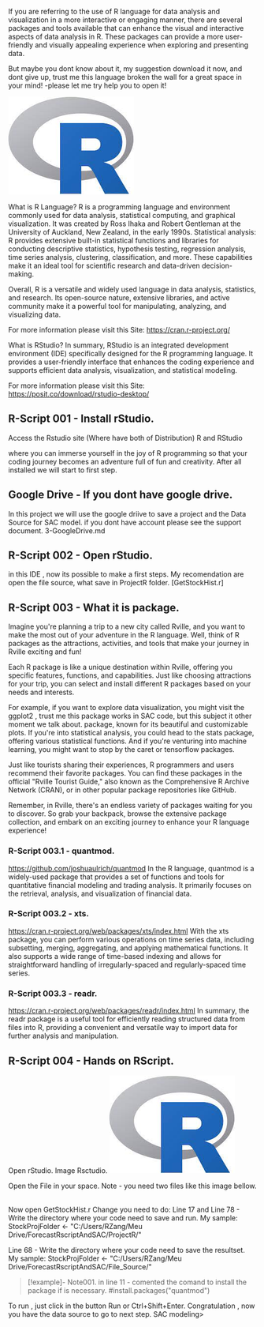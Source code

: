 If you are referring to the use of R language for data analysis and visualization in a more interactive or engaging manner, there are several packages and tools available that can enhance the visual and interactive aspects of data analysis in R. These packages can provide a more user-friendly and visually appealing experience when exploring and presenting data.

But maybe you dont know about it, my suggestion download it now, and dont give up, trust me this language broken the wall for a great space in your mind!
-please let me try help you to open it!

![R-Logo](Images/R_ScriptLogo.jfif)

What is R Language?
R is a programming language and environment commonly used for data analysis, statistical computing, and graphical visualization. It was created by Ross Ihaka and Robert Gentleman at the University of Auckland, New Zealand, in the early 1990s.
Statistical analysis: R provides extensive built-in statistical functions and libraries for conducting descriptive statistics, hypothesis testing, regression analysis, time series analysis, clustering, classification, and more. These capabilities make it an ideal tool for scientific research and data-driven decision-making.

Overall, R is a versatile and widely used language in data analysis, statistics, and research. Its open-source nature, extensive libraries, and active community make it a powerful tool for manipulating, analyzing, and visualizing data.

For more information please visit this Site:
https://cran.r-project.org/

What is RStudio?
In summary, RStudio is an integrated development environment (IDE) specifically designed for the R programming language. It provides a user-friendly interface that enhances the coding experience and supports efficient data analysis, visualization, and statistical modeling.

For more information please visit this Site:
https://posit.co/download/rstudio-desktop/

## R-Script 001 - Install rStudio.
Access the Rstudio site (Where have both of Distribution) R and RStudio

<imagem oo1>
where you can immerse yourself in the joy of R programming so that your coding journey becomes an adventure full of fun and creativity.
After all installed we will start to first step.

## Google Drive - If you dont have google drive.
In this project we will use the google driive to save a project and the Data Source for SAC model.
if you dont have account please see the support document. 3-GoogleDrive.md

## R-Script 002 - Open rStudio.
in this IDE , now its possible to make a first steps.
My recomendation are open the file source, what save in ProjectR folder. [GetStockHist.r]

## R-Script 003 - What it is package.
Imagine you're planning a trip to a new city called Rville, and you want to make the most out of your adventure in the R language. Well, think of R packages as the attractions, activities, and tools that make your journey in Rville exciting and fun!

Each R package is like a unique destination within Rville, offering you specific features, functions, and capabilities. Just like choosing attractions for your trip, you can select and install different R packages based on your needs and interests.

For example, if you want to explore data visualization, you might visit the ggplot2 , trust me this package works in SAC code, but this subject it other moment we talk about.
package, known for its beautiful and customizable plots. If you're into statistical analysis, you could head to the stats package, offering various statistical functions. And if you're venturing into machine learning, you might want to stop by the caret or tensorflow packages.

Just like tourists sharing their experiences, R programmers and users recommend their favorite packages. You can find these packages in the official "Rville Tourist Guide," also known as the Comprehensive R Archive Network (CRAN), or in other popular package repositories like GitHub.

Remember, in Rville, there's an endless variety of packages waiting for you to discover. So grab your backpack, browse the extensive package collection, and embark on an exciting journey to enhance your R language experience!

### R-Script 003.1 - quantmod.
https://github.com/joshuaulrich/quantmod
In the R language, quantmod is a widely-used package that provides a set of functions and tools for quantitative financial modeling and trading analysis. It primarily focuses on the retrieval, analysis, and visualization of financial data.
### R-Script 003.2 - xts.
https://cran.r-project.org/web/packages/xts/index.html
With the xts package, you can perform various operations on time series data, including subsetting, merging, aggregating, and applying mathematical functions. It also supports a wide range of time-based indexing and allows for straightforward handling of irregularly-spaced and regularly-spaced time series.

### R-Script 003.3 - readr.
https://cran.r-project.org/web/packages/readr/index.html
In summary, the readr package is a useful tool for efficiently reading structured data from files into R, providing a convenient and versatile way to import data for further analysis and manipulation.

## R-Script 004 - Hands on RScript.
Open rStudio. Image Rsctudio.
![R-Logo](Images/R_ScriptLogo.jfif)


Open the File in your space. 
Note - you need two files like this image bellow.
<image R_Script003>

Now open GetStockHist.r
Change you need to do:
Line 17 and Line 78 - Write the directory where your code need to save and run.
  My sample: 
    StockProjFolder <- "C:/Users/RZang/Meu Drive/ForecastRscriptAndSAC/ProjectR/"

Line 68 - Write the directory where your code need to save the resultset.
  My sample: 
    StockProjFolder <- "C:/Users/RZang/Meu Drive/ForecastRscriptAndSAC/File_Source/"

>[!example]- Note001.
>in line 11 - comented the comand to install the package if is necessary.
>#install.packages("quantmod")


To run , just click in the button Run or Ctrl+Shift+Enter.
Congratulation , now you have the data source to go to next step. SAC modeling>
<image R_Script004>




